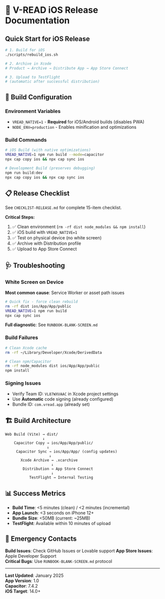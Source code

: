 # 📱 V-READ iOS Release Documentation

## Quick Start for iOS Release

```bash
# 1. Build for iOS
./scripts/rebuild_ios.sh

# 2. Archive in Xcode  
# Product → Archive → Distribute App → App Store Connect

# 3. Upload to TestFlight
# (automatic after successful distribution)
```

## 🔧 Build Configuration

### Environment Variables
- `VREAD_NATIVE=1` - **Required** for iOS/Android builds (disables PWA)
- `NODE_ENV=production` - Enables minification and optimizations

### Build Commands
```bash
# iOS Build (with native optimizations)
VREAD_NATIVE=1 npm run build --mode=capacitor
npx cap copy ios && npx cap sync ios

# Development Build (preserves debugging)  
npm run build:dev
npx cap copy ios && npx cap sync ios
```

## 📋 Release Checklist

See `CHECKLIST-RELEASE.md` for complete 15-item checklist.

**Critical Steps:**
1. ✅ Clean environment (`rm -rf dist node_modules && npm install`)
2. ✅ iOS build with `VREAD_NATIVE=1`  
3. ✅ Test on physical device (no white screen)
4. ✅ Archive with Distribution profile
5. ✅ Upload to App Store Connect

## 🩺 Troubleshooting  

### White Screen on Device
**Most common cause**: Service Worker or asset path issues

```bash
# Quick fix - force clean rebuild
rm -rf dist ios/App/App/public
VREAD_NATIVE=1 npm run build
npx cap sync ios
```

**Full diagnostic**: See `RUNBOOK-BLANK-SCREEN.md`

### Build Failures
```bash  
# Clean Xcode cache
rm -rf ~/Library/Developer/Xcode/DerivedData

# Clean npm/Capacitor
rm -rf node_modules dist ios/App/App/public  
npm install
```

### Signing Issues
- Verify Team ID: `VL87WXVAAC` in Xcode project settings
- Use **Automatic** code signing (already configured)
- Bundle ID: `com.vread.app` (already set)

## 🏗️ Build Architecture

```
Web Build (Vite) → dist/
                 ↓ 
    Capacitor Copy → ios/App/App/public/
                   ↓
     Capacitor Sync → ios/App/App/ (config updates)
                    ↓  
       Xcode Archive → .xcarchive
                     ↓
        Distribution → App Store Connect
                     ↓
           TestFlight → Internal Testing
```

## 📊 Success Metrics

- **Build Time**: <5 minutes (clean) / <2 minutes (incremental)
- **App Launch**: <3 seconds on iPhone 12+  
- **Bundle Size**: <50MB (current: ~25MB)
- **TestFlight**: Available within 10 minutes of upload

## 🚨 Emergency Contacts

**Build Issues**: Check GitHub Issues or Lovable support
**App Store Issues**: Apple Developer Support  
**Critical Bugs**: Use `RUNBOOK-BLANK-SCREEN.md` protocol

---

**Last Updated**: January 2025  
**App Version**: 1.0  
**Capacitor**: 7.4.2  
**iOS Target**: 14.0+
